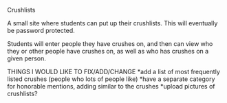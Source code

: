 Crushlists

A small site where students can put up their crushlists.  This will eventually be password protected.

Students will enter people they have crushes on, and then can view who they or other people have crushes on, as well as who has crushes on a given person.


THINGS I WOULD LIKE TO FIX/ADD/CHANGE
*add a list of most frequently listed crushes (people who lots of people like)
*have a separate category for honorable mentions, adding similar to the crushes
*upload pictures of crushlists?